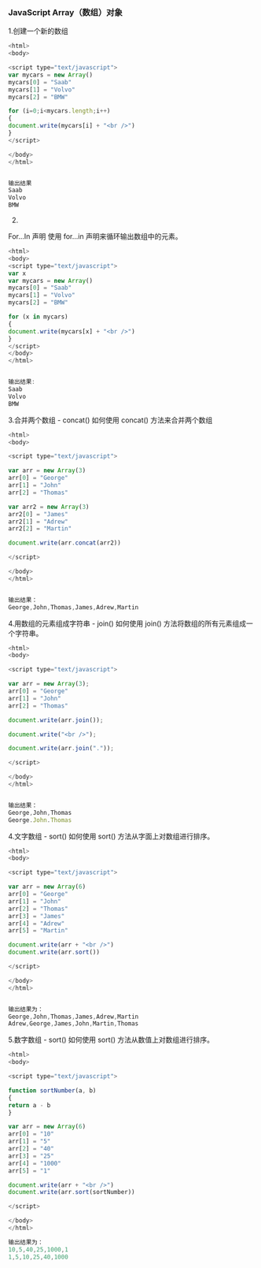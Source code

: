 ### JavaScript Array（数组）对象

1.创建一个新的数组

```js
<html>
<body>

<script type="text/javascript">
var mycars = new Array()
mycars[0] = "Saab"
mycars[1] = "Volvo"
mycars[2] = "BMW"

for (i=0;i<mycars.length;i++)
{
document.write(mycars[i] + "<br />")
}
</script>

</body>
</html>


输出结果
Saab
Volvo
BMW

```


2.
For...In 声明
使用 for...in 声明来循环输出数组中的元素。


```js
<html>
<body>
<script type="text/javascript">
var x
var mycars = new Array()
mycars[0] = "Saab"
mycars[1] = "Volvo"
mycars[2] = "BMW"

for (x in mycars)
{
document.write(mycars[x] + "<br />")
}
</script>
</body>
</html>


输出结果:
Saab
Volvo
BMW

```


3.合并两个数组 - concat()
如何使用 concat() 方法来合并两个数组

```js
<html>
<body>

<script type="text/javascript">

var arr = new Array(3)
arr[0] = "George"
arr[1] = "John"
arr[2] = "Thomas"

var arr2 = new Array(3)
arr2[0] = "James"
arr2[1] = "Adrew"
arr2[2] = "Martin"

document.write(arr.concat(arr2))

</script>

</body>
</html>


输出结果：
George,John,Thomas,James,Adrew,Martin

```


4.用数组的元素组成字符串 - join()
如何使用 join() 方法将数组的所有元素组成一个字符串。

```js
<html>
<body>

<script type="text/javascript">

var arr = new Array(3);
arr[0] = "George"
arr[1] = "John"
arr[2] = "Thomas"

document.write(arr.join());

document.write("<br />");

document.write(arr.join("."));

</script>

</body>
</html>


输出结果：
George,John,Thomas
George.John.Thomas

```


4.文字数组 - sort()
如何使用 sort() 方法从字面上对数组进行排序。

```js
<html>
<body>

<script type="text/javascript">

var arr = new Array(6)
arr[0] = "George"
arr[1] = "John"
arr[2] = "Thomas"
arr[3] = "James"
arr[4] = "Adrew"
arr[5] = "Martin"

document.write(arr + "<br />")
document.write(arr.sort())

</script>

</body>
</html>


输出结果为：
George,John,Thomas,James,Adrew,Martin
Adrew,George,James,John,Martin,Thomas

```

5.数字数组 - sort()
如何使用 sort() 方法从数值上对数组进行排序。

```js
<html>
<body>

<script type="text/javascript">

function sortNumber(a, b)
{
return a - b
}

var arr = new Array(6)
arr[0] = "10"
arr[1] = "5"
arr[2] = "40"
arr[3] = "25"
arr[4] = "1000"
arr[5] = "1"

document.write(arr + "<br />")
document.write(arr.sort(sortNumber))

</script>

</body>
</html>

输出结果为：
10,5,40,25,1000,1
1,5,10,25,40,1000

```
